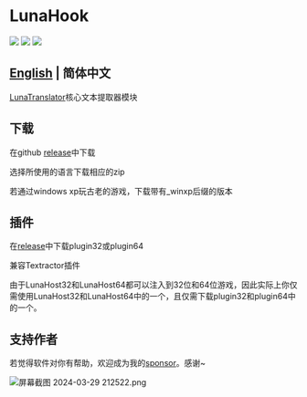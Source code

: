# LunaHook

<p align="left">
    <a href="./LICENSE"><img src="https://img.shields.io/github/license/HIllya51/LunaHook"></a>
    <a href="https://github.com/HIllya51/LunaHook/releases"><img src="https://img.shields.io/github/v/release/HIllya51/LunaHook?color=ffa"></a>
    <a href="https://github.com/HIllya51/LunaHook/stargazers"><img src="https://img.shields.io/github/stars/HIllya51/LunaHook?color=ccf"></a>
</p>

## [English](README.md)  | 简体中文


[LunaTranslator](https://github.com/HIllya51/LunaTranslator)核心文本提取器模块

## 下载

在github [release](https://github.com/HIllya51/LunaHook/releases)中下载

选择所使用的语言下载相应的zip

若通过windows xp玩古老的游戏，下载带有_winxp后缀的版本

## 插件

在[release](https://github.com/HIllya51/LunaHook/releases)中下载plugin32或plugin64

兼容Textractor插件

由于LunaHost32和LunaHost64都可以注入到32位和64位游戏，因此实际上你仅需使用LunaHost32和LunaHost64中的一个，且仅需下载plugin32和plugin64中的一个。

## 支持作者

若觉得软件对你有帮助，欢迎成为我的[sponsor](https://patreon.com/HIllya51)。感谢~

<img src="https://p.inari.site/guest/24-04/21/6624ee26d3093.png" alt="屏幕截图 2024-03-29 212522.png" title="屏幕截图 2024-03-29 212522.png" />